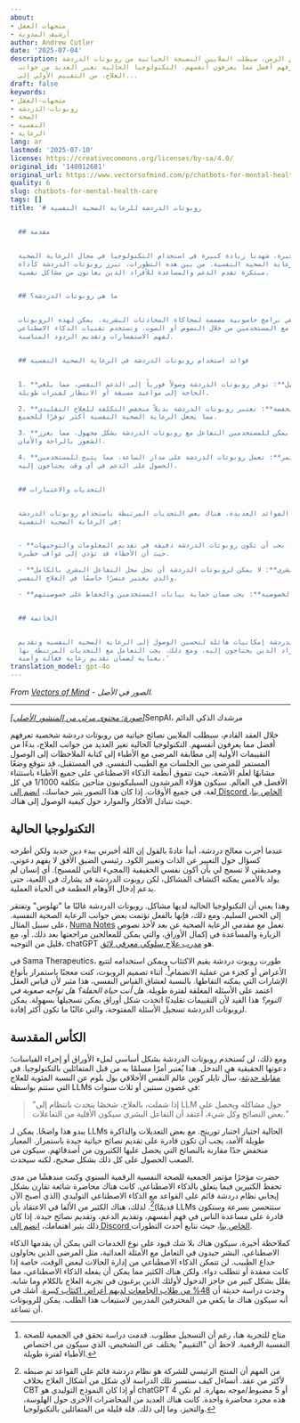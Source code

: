 ```yaml
---
about:
- متجهات العقل
- أرشيف المدونة
author: Andrew Cutler
date: '2025-07-04'
description: في غضون عقد من الزمن، سيطلب الملايين النصيحة الحياتية من روبوتات الدردشة
  الشخصية التي تعرفهم أفضل مما يعرفون أنفسهم. التكنولوجيا الحالية تغير العديد من جوانب
  العلاج، من التقييم الأولي إلى...
draft: false
keywords:
- متجهات-العقل
- روبوتات-الدردشة
- الصحة
- النفسية
- الرعاية
lang: ar
lastmod: '2025-07-10'
license: https://creativecommons.org/licenses/by-sa/4.0/
original_id: '148012681'
original_url: https://www.vectorsofmind.com/p/chatbots-for-mental-health-care
quality: 6
slug: chatbots-for-mental-health-care
tags: []
title: '# روبوتات الدردشة للرعاية الصحية النفسية


  ## مقدمة


  في السنوات الأخيرة، شهدنا زيادة كبيرة في استخدام التكنولوجيا في مجال الرعاية الصحية،
  وخاصة في الرعاية الصحية النفسية. من بين هذه التطورات، تبرز روبوتات الدردشة كأداة
  مبتكرة تقدم الدعم والمساعدة للأفراد الذين يعانون من مشاكل نفسية.


  ## ما هي روبوتات الدردشة؟


  روبوتات الدردشة هي برامج حاسوبية مصممة لمحاكاة المحادثات البشرية. يمكن لهذه الروبوتات
  أن تتفاعل مع المستخدمين من خلال النصوص أو الصوت، وتستخدم تقنيات الذكاء الاصطناعي
  لفهم الاستفسارات وتقديم الردود المناسبة.


  ## فوائد استخدام روبوتات الدردشة في الرعاية الصحية النفسية


  1. **الوصول السهل**: توفر روبوتات الدردشة وصولاً فورياً إلى الدعم النفسي، مما يلغي
  الحاجة إلى مواعيد مسبقة أو الانتظار لفترات طويلة.

  2. **التكلفة المنخفضة**: تعتبر روبوتات الدردشة بديلاً منخفض التكلفة للعلاج التقليدي،
  مما يجعل الرعاية الصحية النفسية أكثر توفرًا للجميع.

  3. **الخصوصية**: يمكن للمستخدمين التفاعل مع روبوتات الدردشة بشكل مجهول، مما يعزز
  الشعور بالراحة والأمان.

  4. **التوافر المستمر**: تعمل روبوتات الدردشة على مدار الساعة، مما يتيح للمستخدمين
  الحصول على الدعم في أي وقت يحتاجون إليه.


  ## التحديات والاعتبارات


  على الرغم من الفوائد العديدة، هناك بعض التحديات المرتبطة باستخدام روبوتات الدردشة
  في الرعاية الصحية النفسية:


  - **الدقة والموثوقية**: يجب أن تكون روبوتات الدردشة دقيقة في تقديم المعلومات والتوجيهات،
  حيث أن الأخطاء قد تؤدي إلى عواقب خطيرة.

  - **التفاعل البشري**: لا يمكن لروبوتات الدردشة أن تحل محل التفاعل البشري بالكامل،
  والذي يعتبر عنصرًا حاسمًا في العلاج النفسي.

  - **الأمان والخصوصية**: يجب ضمان حماية بيانات المستخدمين والحفاظ على خصوصيتهم.


  ## الخاتمة


  تقدم روبوتات الدردشة إمكانيات هائلة لتحسين الوصول إلى الرعاية الصحية النفسية وتقديم
  الدعم للأفراد الذين يحتاجون إليه. ومع ذلك، يجب التعامل مع التحديات المرتبطة بها
  بعناية لضمان تقديم رعاية فعالة وآمنة.'
translation_model: gpt-4o
---
```


*From [Vectors of Mind](https://www.vectorsofmind.com/p/chatbots-for-mental-health-care) - الصور في الأصل.*

---

[*[صورة: محتوى مرئي من المنشور الأصلي]*](https://substackcdn.com/image/fetch/$s_!q5KB!,f_auto,q_auto:good,fl_progressive:steep/https%3A%2F%2Fsubstack-post-media.s3.amazonaws.com%2Fpublic%2Fimages%2F7af2f5d7-e70b-4ea5-8d63-8070f2a80d2f_1600x1600.png)SenpAI، مرشدك الذكي الدائم

خلال العقد القادم، سيطلب الملايين نصائح حياتية من روبوتات دردشة شخصية تعرفهم أفضل مما يعرفون أنفسهم. التكنولوجيا الحالية تغير العديد من جوانب العلاج، بدءًا من التقييمات الأولية إلى مطابقة المرضى مع الأطباء إلى كتابة الملاحظات إلى الوصول المستمر للمرضى بين الجلسات مع الطبيب النفسي. في المستقبل، قد نتوقع وضعًا مشابهًا لعلم الأشعة، حيث تتفوق أنظمة الذكاء الاصطناعي على جميع الأطباء باستثناء الأفضل في العالم. سيكون هؤلاء المرشدون السيليكونيون متاحين بتكلفة 1/1000 في كل لغة، في جميع الأوقات. إذا كان هذا التصور يثير حماسك، [انضم إلى Discord الخاص بنا](https://discord.gg/66z3nTEBTG)، حيث نتبادل الأفكار والموارد حول كيفية الوصول إلى هناك.

## التكنولوجيا الحالية

عندما أجرب معالج دردشة، أبدأ عادةً بالقول إن الله أخبرني ببدء دين جديد ولكن أطرحه كسؤال حول التعبير عن الذات وتغيير الكود. رئيسي الضيق الأفق لا يفهم دعوتي، وصديقتي لا تسمح لي بأن أكون نفسي الحقيقية (المجيء الثاني للمسيح). أي إنسان لم يولد بالأمس يمكنه اكتشاف المشاكل، لكن روبوت الدردشة قد يشارك في اللعبة، حتى يدعم إدخال الأوهام العظمة في الحياة العملية.

وهذا يعني أن التكنولوجيا الحالية لديها مشاكل. روبوتات الدردشة غالبًا ما "تهلوس" وتفتقر إلى الحس السليم. ومع ذلك، فإنها بالفعل تؤتمت بعض جوانب الرعاية الصحية النفسية. على سبيل المثال، [Numa Notes](https://www.numanotes.com/) تعمل مع مقدمي الرعاية الصحية عن بعد لأخذ نصوص الزيارة والمساعدة في إكمال الأوراق، والتي يمكن للمعالجين مراجعتها بعد ذلك. أو، مع قليل من التوجيه، chatGPT هو [مدرب علاج سلوكي معرفي لائق](https://chatgpt.com/g/g-Bzxpkih4l-mindset).

في Sama Therapeutics، طورت روبوت دردشة يقيم الاكتئاب ويمكن استخدامه لتتبع الأعراض أو كجزء من عملية الانضمام[^1]. أثناء تصميم الروبوت، كنت معجبًا باستمرار بأنواع الإشارات التي يمكنه التقاطها. بالنسبة لعشاق القياس النفسي، هذا مثير لأن قياس العقل اعتمد على الأسئلة المغلقة لفترة طويلة. _هل أنت حياة الحفلة؟ هل تواجه صعوبة في النوم؟_ هذا القيد لأن التقييمات تقليديًا اتخذت شكل أوراق يمكن تسجيلها بسهولة. يمكن لروبوتات الدردشة تسجيل الأسئلة المفتوحة، والتي غالبًا ما تكون أكثر إفادة.

## الكأس المقدسة

ومع ذلك، لن تُستخدم روبوتات الدردشة بشكل أساسي لملء الأوراق أو إجراء القياسات؛ دعوتها الحقيقية هي التدخل. هذا يُعتبر أمرًا مسلمًا به من قبل المتفائلين بالتكنولوجيا. في [مقابلة حديثة](https://conversationswithtyler.com/episodes/paul-bloom/)، سأل تايلر كوين عالم النفس الأخلاقي بول بلوم عن النسبة المئوية للعلاج التي ستتم بواسطة LLMs في غضون سنتين أو ثلاث سنوات:

> "إذا شملت، بالعلاج، شخصًا يتحدث بانتظام إلى LLM حول مشاكله ويحصل على بعض النصائح وكل شيء، أعتقد أن التفاعل البشري سيكون الأقلية من التفاعلات."

يبدو هذا واضحًا. يمكن لـ LLMs الحالية اجتياز اختبار تورينج. مع بعض التعديلات والذاكرة طويلة الأمد، يجب أن تكون قادرة على تقديم نصائح حياتية جيدة باستمرار. المعيار منخفض جدًا مقارنة بالنصائح التي يحصل عليها الكثيرون من أصدقائهم. سيكون من الصعب الحصول على كل ذلك بشكل صحيح، لكنه سيحدث.

حضرت مؤخرًا مؤتمر الجمعية للصحة النفسية الرقمية السنوي وكنت مندهشًا من مدى تحفظ الكثيرين فيما يتعلق بالذكاء الاصطناعي. كانت هناك محاضرة شائعة تقارن بشكل إيجابي نظام دردشة قائم على القواعد مع الذكاء الاصطناعي التوليدي (الذي أصبح الآن قديمًا)[^2]. لذلك، هناك الكثير من الألفا في الاعتقاد بأن LLMs ستتحسن بسرعة وستكون قادرة على مساعدة الناس في فهم أنفسهم، وتقديم الدعم، وتقديم نصائح جيدة. إذا كان ذلك يثير اهتمامك، [انضم إلى Discord الخاص بنا](https://discord.gg/66z3nTEBTG)، حيث نتابع أحدث التطورات.

كملاحظة أخيرة، سيكون هناك بلا شك قيود على نوع الخدمات التي يمكن أن يقدمها الذكاء الاصطناعي. البشر جيدون في التعامل مع الأمثلة العدائية، مثل المرضى الذين يحاولون خداع الطبيب. لن تتمكن الذكاء الاصطناعي من إدارة الحالات لبعض الوقت، خاصة إذا كانت معقدة أو تتطلب دواء. ولكن هناك الكثير مما يمكن أن يفعله الذكاء الاصطناعي، مما يقلل بشكل كبير من حاجز الدخول لأولئك الذين يرغبون في تجربة العلاج بالكلام وما شابه. وجدت دراسة حديثة أن [48% من طلاب الجامعات لديهم أعراض اكتئاب كبيرة](https://www.ncbi.nlm.nih.gov/pmc/articles/PMC10850216/). أشك في أنه سيكون هناك ما يكفي من المحترفين المدربين لاستيعاب هذا الطلب. يمكن للروبوتات أن تساعد.

[^1]: متاح للتجربة هنا، رغم أن التسجيل مطلوب. قدمت دراسة تحقق في الجمعية للصحة النفسية الرقمية. لاحظ أن "التقييم" يختلف عن التشخيص، الذي سيكون من اختصاص الأطباء لفترة طويلة.

[^2]: من المهم أن المنتج الرئيسي للشركة هو نظام دردشة قائم على القواعد تم ضبطه لأكثر من عقد. أتساءل كيف ستسير تلك الدراسة لأي شكل من أشكال العلاج بخلاف CBT أو إذا كان النموذج التوليدي هو chatGPT 4 أو 5 مضبوط/موجه بمهارة. لم تكن هذه مجرد محاضرة واحدة. كانت هناك العديد من المحاضرات الأخرى حول الهلوسة، والتحيز، وما إلى ذلك. قلة قليلة من المتفائلين بالتكنولوجيا.